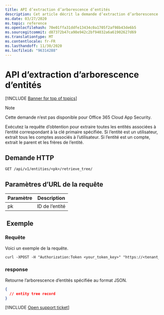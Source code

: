 ```yaml
---
title: API d’extraction d’arborescence d’entités
description: Cet article décrit la demande d’extraction d’arborescence d’entités dans l’API des entités de Cloud App Security.
ms.date: 03/27/2020
ms.topic: reference
ms.openlocfilehash: 70e01ffa31ddfe13434c0a1705f2af98b43de6b5
ms.sourcegitcommit: d87372b47ca98e942c2bf94032a6a61902627d69
ms.translationtype: MT
ms.contentlocale: fr-FR
ms.lasthandoff: 11/30/2020
ms.locfileid: "96314288"
---
```

# <a name="fetch-entity-tree---entities-api"></a>API d’extraction d’arborescence d’entités

[!INCLUDE [Banner for top of topics](includes/banner.md)]

> [!NOTE]
> Cette demande n’est pas disponible pour Office 365 Cloud App Security.

Exécutez la requête d’obtention pour extraire toutes les entités associées à l’entité correspondant à la clé primaire spécifiée. Si l’entité est un utilisateur, extrait tous les comptes associés à l’utilisateur. Si l’entité est un compte, extrait le parent et les frères de l’entité.

## <a name="http-request"></a>Demande HTTP

```rest
GET /api/v1/entities/<pk>/retrieve_tree/
```

## <a name="request-url-parameters"></a>Paramètres d’URL de la requête

| Paramètre | Description |
| --- | --- |
| pk | ID de l’entité |

## <a name="example"></a> Exemple

### <a name="request"></a>Requête

Voici un exemple de la requête.

```rest
curl -XPOST -H "Authorization:Token <your_token_key>" "https://<tenant_id>.<tenant_region>.contoso.com/api/v1/entities/<pk>/retrieve_tree/"
```

### <a name="response"></a>response

Retourne l’arborescence d’entités spécifiée au format JSON.

```json
{
  // entity tree record
}
```

[!INCLUDE [Open support ticket](includes/support.md)]
